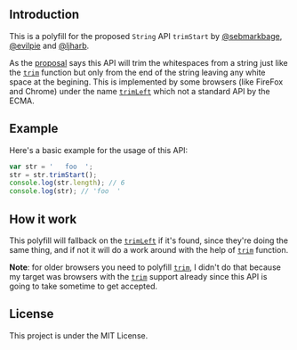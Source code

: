 ## Introduction
This is a polyfill for the proposed `String` API `trimStart` by [@sebmarkbage](https://github.com/sebmarkbage), [@evilpie](https://github.com/evilpie/) and [@ljharb](https://github.com/ljharb).

As the [proposal](https://github.com/tc39/proposal-string-left-right-trim) says this API will trim the whitespaces from a string just like the [`trim`](https://developer.mozilla.org/en-US/docs/Web/JavaScript/Reference/Global_Objects/String/trim) function but only from the end of the string leaving any white space at the begining. This is implemented by some browsers (like FireFox and Chrome) under the name [`trimLeft`](https://developer.mozilla.org/en-US/docs/Web/JavaScript/Reference/Global_Objects/String/TrimLeft) which not a standard API by the ECMA.

## Example

Here's a basic example for the usage of this API:

```javascript
var str = '   foo  ';
str = str.trimStart();
console.log(str.length); // 6
console.log(str); // 'foo  '
```

## How it work

This polyfill will fallback on the [`trimLeft`](https://developer.mozilla.org/en-US/docs/Web/JavaScript/Reference/Global_Objects/String/TrimLeft) if it's found, since they're doing the same thing, and if not it will do a work around with the help of [`trim`](https://developer.mozilla.org/en-US/docs/Web/JavaScript/Reference/Global_Objects/String/trim) function.

**Note**: for older browsers you need to polyfill [`trim`](https://developer.mozilla.org/en-US/docs/Web/JavaScript/Reference/Global_Objects/String/trim), I didn't do that because my target was browsers with the [`trim`](https://developer.mozilla.org/en-US/docs/Web/JavaScript/Reference/Global_Objects/String/trim) support already since this API is going to take sometime to get accepted.

## License

This project is under the MIT License.